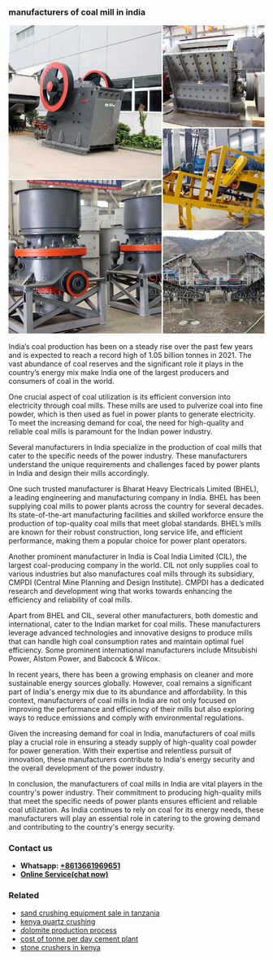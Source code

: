 <h3>manufacturers of coal mill in india</h3><img src='1706773382.jpg' alt=''><p>India’s coal production has been on a steady rise over the past few years and is expected to reach a record high of 1.05 billion tonnes in 2021. The vast abundance of coal reserves and the significant role it plays in the country’s energy mix make India one of the largest producers and consumers of coal in the world.</p><p>One crucial aspect of coal utilization is its efficient conversion into electricity through coal mills. These mills are used to pulverize coal into fine powder, which is then used as fuel in power plants to generate electricity. To meet the increasing demand for coal, the need for high-quality and reliable coal mills is paramount for the Indian power industry.</p><p>Several manufacturers in India specialize in the production of coal mills that cater to the specific needs of the power industry. These manufacturers understand the unique requirements and challenges faced by power plants in India and design their mills accordingly.</p><p>One such trusted manufacturer is Bharat Heavy Electricals Limited (BHEL), a leading engineering and manufacturing company in India. BHEL has been supplying coal mills to power plants across the country for several decades. Its state-of-the-art manufacturing facilities and skilled workforce ensure the production of top-quality coal mills that meet global standards. BHEL’s mills are known for their robust construction, long service life, and efficient performance, making them a popular choice for power plant operators.</p><p>Another prominent manufacturer in India is Coal India Limited (CIL), the largest coal-producing company in the world. CIL not only supplies coal to various industries but also manufactures coal mills through its subsidiary, CMPDI (Central Mine Planning and Design Institute). CMPDI has a dedicated research and development wing that works towards enhancing the efficiency and reliability of coal mills.</p><p>Apart from BHEL and CIL, several other manufacturers, both domestic and international, cater to the Indian market for coal mills. These manufacturers leverage advanced technologies and innovative designs to produce mills that can handle high coal consumption rates and maintain optimal fuel efficiency. Some prominent international manufacturers include Mitsubishi Power, Alstom Power, and Babcock & Wilcox.</p><p>In recent years, there has been a growing emphasis on cleaner and more sustainable energy sources globally. However, coal remains a significant part of India's energy mix due to its abundance and affordability. In this context, manufacturers of coal mills in India are not only focused on improving the performance and efficiency of their mills but also exploring ways to reduce emissions and comply with environmental regulations.</p><p>Given the increasing demand for coal in India, manufacturers of coal mills play a crucial role in ensuring a steady supply of high-quality coal powder for power generation. With their expertise and relentless pursuit of innovation, these manufacturers contribute to India's energy security and the overall development of the power industry.</p><p>In conclusion, the manufacturers of coal mills in India are vital players in the country's power industry. Their commitment to producing high-quality mills that meet the specific needs of power plants ensures efficient and reliable coal utilization. As India continues to rely on coal for its energy needs, these manufacturers will play an essential role in catering to the growing demand and contributing to the country's energy security.</p><h3>Contact us</h3><ul><li><strong>Whatsapp:&nbsp;<a href="https://wa.me/8613661969651">+8613661969651</a></strong></li><li><a href="https://swt.shibang-china.com/?git&amp;zhl&amp;manufacturers of coal mill in india"><strong>Online Service(chat now)</strong></a></li></ul><h3>Related</h3><ul><li><a href='sand crushing equipment sale in tanzania.md'>sand crushing equipment sale in tanzania</a></li><li><a href='kenya quartz crushing.md'>kenya quartz crushing</a></li><li><a href='dolomite production process.md'>dolomite production process</a></li><li><a href='cost of tonne per day cement plant.md'>cost of tonne per day cement plant</a></li><li><a href='stone crushers in kenya.md'>stone crushers in kenya</a></li></ul>
